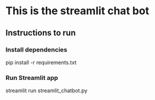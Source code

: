 # This is the streamlit chat bot

## Instructions to run

### Install dependencies

pip install -r requirements.txt


### Run Streamlit app

streamlit run streamlit_chatbot.py
